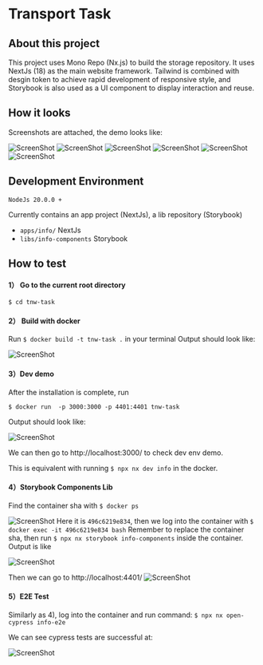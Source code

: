 # Transport Task

## About this project
This project uses Mono Repo (Nx.js) to build the storage repository. It uses NextJs (18) as the main website framework. Tailwind is combined with desgin token to achieve rapid development of responsive style, and Storybook is also used as a UI component to display interaction and reuse.

## How it looks
Screenshots are attached, the demo looks like:

![ScreenShot](https://raw.github.com/lonzsuyi/tnw-task/main/screenshots/output-image1.png)
![ScreenShot](https://raw.github.com/lonzsuyi/tnw-task/main/screenshots/output-image2.png)
![ScreenShot](https://raw.github.com/lonzsuyi/tnw-task/main/screenshots/output-image3.png)
![ScreenShot](https://raw.github.com/lonzsuyi/tnw-task/main/screenshots/output-image4.png)
![ScreenShot](https://raw.github.com/lonzsuyi/tnw-task/main/screenshots/output-image5.png)
![ScreenShot](https://raw.github.com/lonzsuyi/tnw-task/main/screenshots/output-image6.png)


## Development Environment
```
NodeJs 20.0.0 +
```
 Currently contains an app project (NextJs), a lib repository (Storybook)
- `apps/info/` NextJs
- `libs/info-components` Storybook

## How to test
#### 1） Go to the current root directory
`$ cd tnw-task`
#### 2） Build with docker 
Run 
`$ docker build -t tnw-task .`
in your terminal
Output should look like:

![ScreenShot](https://raw.github.com/lonzsuyi/tnw-task/main/screenshots/dev-image1.png)


#### 3）Dev demo
After the installation is complete, run 

`$ docker run  -p 3000:3000 -p 4401:4401 tnw-task`


Output should look like:

![ScreenShot](https://raw.github.com/lonzsuyi/tnw-task/main/screenshots/dev-image2.png)

We can then go to http://localhost:3000/ to check dev env demo.

This is equivalent with running `$ npx nx dev info` in the docker.


#### 4）Storybook Components Lib 
Find the container sha with 
`$ docker ps`

![ScreenShot](https://raw.github.com/lonzsuyi/tnw-task/main/screenshots/component-image1.png)
Here it is `496c6219e834`, then we log into the container with
`$ docker exec -it 496c6219e834 bash`
Remember to replace the container sha, then run 
`$ npx nx storybook info-components`
inside the container. Output is like

![ScreenShot](https://raw.github.com/lonzsuyi/tnw-task/main/screenshots/component-image2.png)

Then we can go to http://localhost:4401/
![ScreenShot](https://raw.github.com/lonzsuyi/tnw-task/main/screenshots/component-image3.png)



#### 5）E2E Test
Similarly as 4), log into the container and run command:
`$ npx nx open-cypress info-e2e`

We can see cypress tests are successful at:

![ScreenShot](https://raw.github.com/lonzsuyi/tnw-task/main/screenshots/cypress-image1.png)

 
 